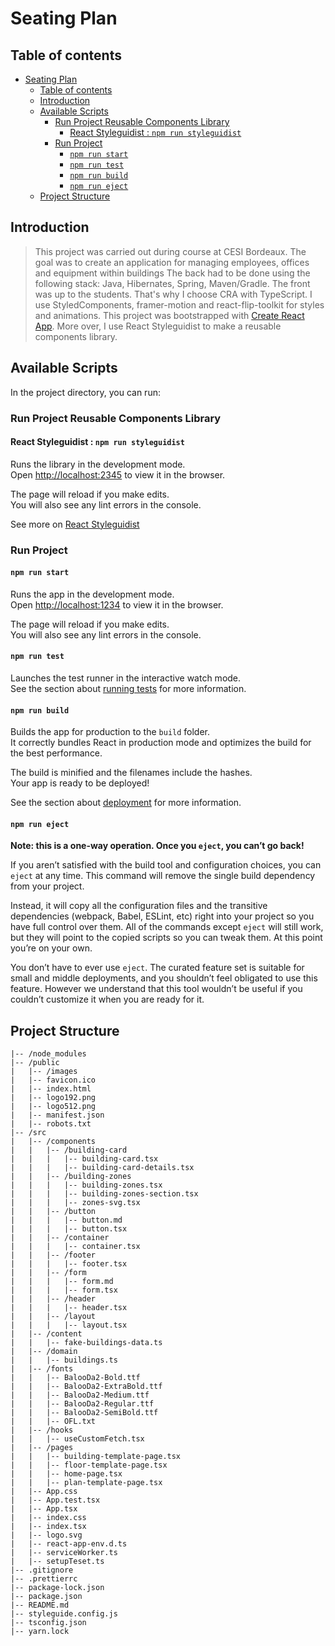 
# Seating Plan 

## Table of contents

- [Seating Plan](#seating-plan)
  - [Table of contents](#table-of-contents)
  - [Introduction](#introduction)
  - [Available Scripts](#available-scripts)
    - [Run Project Reusable Components Library](#run-project-reusable-components-library)
      - [React Styleguidist : `npm run styleguidist`](#react-styleguidist--npm-run-styleguidist)
    - [Run Project](#run-project)
      - [`npm run start`](#npm-run-start)
      - [`npm run test`](#npm-run-test)
      - [`npm run build`](#npm-run-build)
      - [`npm run eject`](#npm-run-eject)
  - [Project Structure](#project-structure)



## Introduction

> This project was carried out during course at CESI Bordeaux.
> The goal was to create an application for managing employees, offices and equipment within buildings
> The back had to be done using the following stack: Java, Hibernates, Spring, Maven/Gradle.
> The front was up to the students. That's why I choose CRA with TypeScript. I use StyledComponents, framer-motion and react-flip-toolkit for styles and animations. This project was bootstrapped with [Create React App](https://github.com/facebook/create-react-app).
> More over, I use React Styleguidist to make a reusable components library.


## Available Scripts

In the project directory, you can run:


### Run Project Reusable Components Library 

#### React Styleguidist : `npm run styleguidist`

Runs the library in the development mode.<br />
Open [http://localhost:2345](http://localhost:2345) to view it in the browser.

The page will reload if you make edits.<br />
You will also see any lint errors in the console.

See more on [React Styleguidist](https://react-styleguidist.js.org/)


### Run Project 

#### `npm run start`

Runs the app in the development mode.<br />
Open [http://localhost:1234](http://localhost:1234) to view it in the browser.

The page will reload if you make edits.<br />
You will also see any lint errors in the console.

#### `npm run test`

Launches the test runner in the interactive watch mode.<br />
See the section about [running tests](https://facebook.github.io/create-react-app/docs/running-tests) for more information.

#### `npm run build`

Builds the app for production to the `build` folder.<br />
It correctly bundles React in production mode and optimizes the build for the best performance.

The build is minified and the filenames include the hashes.<br />
Your app is ready to be deployed!

See the section about [deployment](https://facebook.github.io/create-react-app/docs/deployment) for more information.

#### `npm run eject`

**Note: this is a one-way operation. Once you `eject`, you can’t go back!**

If you aren’t satisfied with the build tool and configuration choices, you can `eject` at any time. This command will remove the single build dependency from your project.

Instead, it will copy all the configuration files and the transitive dependencies (webpack, Babel, ESLint, etc) right into your project so you have full control over them. All of the commands except `eject` will still work, but they will point to the copied scripts so you can tweak them. At this point you’re on your own.

You don’t have to ever use `eject`. The curated feature set is suitable for small and middle deployments, and you shouldn’t feel obligated to use this feature. However we understand that this tool wouldn’t be useful if you couldn’t customize it when you are ready for it.


## Project Structure

```
|-- /node_modules
|-- /public
|   |-- /images
|   |-- favicon.ico
|   |-- index.html
|   |-- logo192.png
|   |-- logo512.png
|   |-- manifest.json
|   |-- robots.txt
|-- /src
|   |-- /components
|   |   |-- /building-card
|   |   |   |-- building-card.tsx
|   |   |   |-- building-card-details.tsx
|   |   |-- /building-zones
|   |   |   |-- building-zones.tsx
|   |   |   |-- building-zones-section.tsx
|   |   |   |-- zones-svg.tsx
|   |   |-- /button
|   |   |   |-- button.md
|   |   |   |-- button.tsx
|   |   |-- /container
|   |   |   |-- container.tsx
|   |   |-- /footer
|   |   |   |-- footer.tsx
|   |   |-- /form
|   |   |   |-- form.md
|   |   |   |-- form.tsx
|   |   |-- /header
|   |   |   |-- header.tsx
|   |   |-- /layout
|   |   |   |-- layout.tsx
|   |-- /content
|   |   |-- fake-buildings-data.ts
|   |-- /domain
|   |   |-- buildings.ts
|   |-- /fonts
|   |   |-- BalooDa2-Bold.ttf
|   |   |-- BalooDa2-ExtraBold.ttf
|   |   |-- BalooDa2-Medium.ttf
|   |   |-- BalooDa2-Regular.ttf
|   |   |-- BalooDa2-SemiBold.ttf
|   |   |-- OFL.txt
|   |-- /hooks
|   |   |-- useCustomFetch.tsx
|   |-- /pages
|   |   |-- building-template-page.tsx
|   |   |-- floor-template-page.tsx
|   |   |-- home-page.tsx
|   |   |-- plan-template-page.tsx
|   |-- App.css
|   |-- App.test.tsx
|   |-- App.tsx
|   |-- index.css
|   |-- index.tsx
|   |-- logo.svg
|   |-- react-app-env.d.ts
|   |-- serviceWorker.ts
|   |-- setupTeset.ts
|-- .gitignore
|-- .prettierrc
|-- package-lock.json
|-- package.json
|-- README.md
|-- styleguide.config.js
|-- tsconfig.json
|-- yarn.lock
```